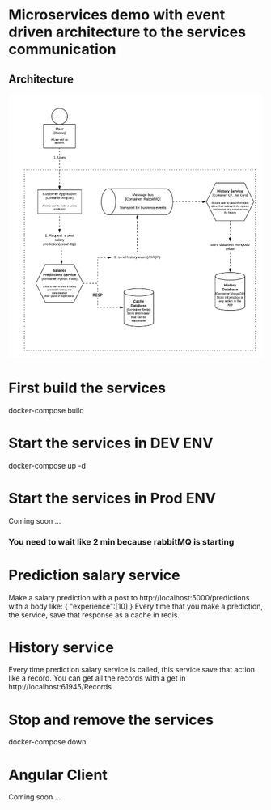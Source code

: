 # Microservices demo with event driven architecture to the services communication

## Architecture

![alt text](https://github.com/cealer/microservices-demo/blob/master/architecture.png)


# First build the services
docker-compose build
# Start the services in DEV ENV
docker-compose up -d

# Start the services in Prod ENV
Coming soon ...

### You need to wait like 2 min because rabbitMQ is starting 
# Prediction salary service
Make a salary prediction with a post to http://localhost:5000/predictions with a body like: {
	"experience":[10]
}
Every time that you make a prediction, the service, save that response as a cache in redis.
# History service
Every time prediction salary service is called, this service save that action like a record.
You can get all the records with a get in http://localhost:61945/Records
# Stop and remove the services
docker-compose down

# Angular Client
Coming soon ...
